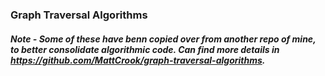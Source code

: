 ### Graph Traversal Algorithms

##### Note - Some of these have benn copied over from another repo of mine, to better consolidate algorithmic code. Can find more details in https://github.com/MattCrook/graph-traversal-algorithms.
